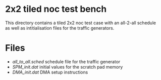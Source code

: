 2x2 tiled noc test bench
==========
This directory contains a tiled 2x2 noc test case with an all-2-all schedule as well as intitialisation files for the traffic generators.

# Files #
- *all_to_all.sched* schedule file for the traffic generator
- *SPM_init.dat* initial values for the scratch pad memory
- *DMA_init.dat* DMA setup instructions 
